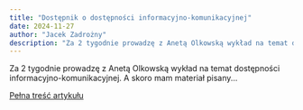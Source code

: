 ```yaml
---
title: "Dostępnik o dostępności informacyjno-komunikacyjnej"
date: 2024-11-27
author: "Jacek Zadrożny"
description: "Za 2 tygodnie prowadzę z Anetą Olkowską wykład na temat dostępności informacyjno-komunikacyjnej. A skoro mam materiał pisany..."
---
```


Za 2 tygodnie prowadzę z Anetą Olkowską wykład na temat dostępności informacyjno-komunikacyjnej. A skoro mam materiał pisany...

[Pełna treść artykułu](https://dostepnik.substack.com/p/dostepnik-o-dostepnosci-informacyjno)
